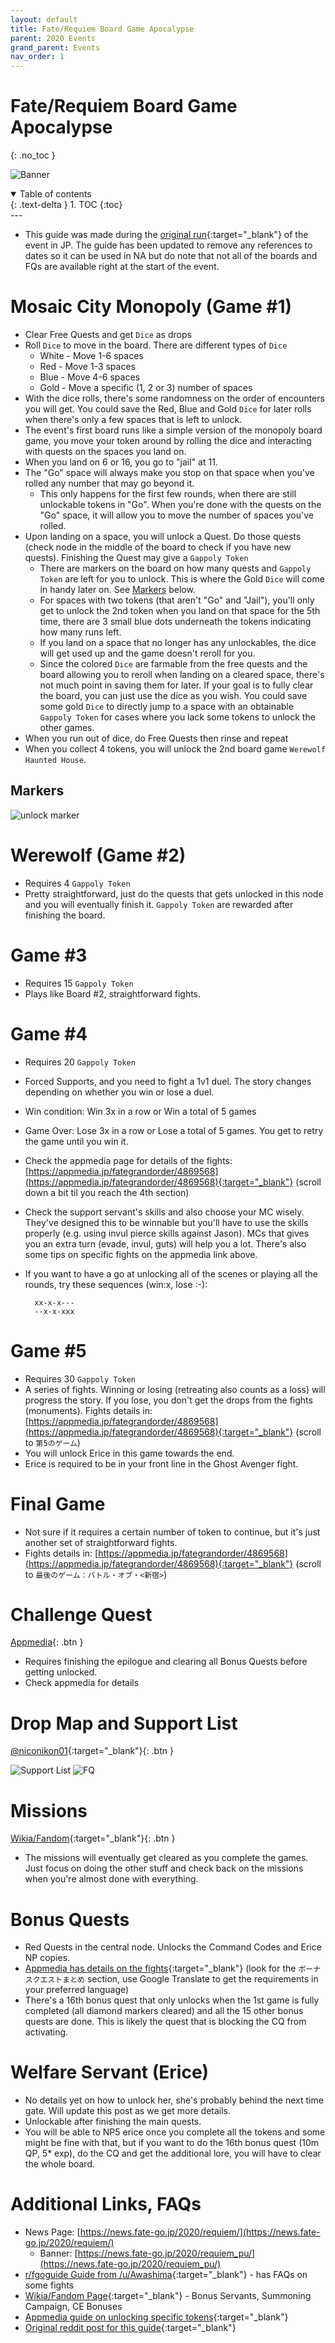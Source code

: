 ```yaml
---
layout: default
title: Fate/Requiem Board Game Apocalypse
parent: 2020 Events
grand_parent: Events
nav_order: 1
---
```


# Fate/Requiem Board Game Apocalypse
{: .no_toc }

![Banner](https://news.fate-go.jp/wp-content/uploads/2020/requiem_full_udcns/top_banner.png)

<details open markdown="block">
  <summary>
    Table of contents
  </summary>
  {: .text-delta }
1. TOC
{:toc}
</details>
---

* This guide was made during the [original run](https://old.reddit.com/r/grandorder/comments/gqe1ef/faterequiem_board_game_apocalypse_miniguide/){:target="_blank"} of the event in JP. The guide has been updated to remove any references to dates so it can be used in NA but do note that not all of the boards and FQs are available right at the start of the event.

# Mosaic City Monopoly (Game #1)

* Clear Free Quests and get `Dice` as drops
* Roll `Dice` to move in the board. There are different types of `Dice`
    * White - Move 1-6 spaces
    * Red - Move 1-3 spaces
    * Blue - Move 4-6 spaces
    * Gold - Move a specific (1, 2 or 3) number of spaces
* With the dice rolls, there's some randomness on the order of encounters you will get. You could save the Red, Blue and Gold `Dice` for later rolls when there's only a few spaces that is left to unlock.
* The event's first board runs like a simple version of the monopoly board game, you move your token around by rolling the dice and interacting with quests on the spaces you land on.
* When you land on 6 or 16, you go to "jail" at 11.
* The "Go" space will always make you stop on that space when you've rolled any number that may go beyond it.
    * This only happens for the first few rounds, when there are still unlockable tokens in "Go". When you're done with the quests on the "Go" space, it will allow you to move the number of spaces you've rolled.
* Upon landing on a space, you will unlock a Quest. Do those quests (check node in the middle of the board to check if you have new quests). Finishing the Quest may give a `Gappoly Token`
    * There are markers on the board on how many quests and `Gappoly Token` are left for you to unlock. This is where the Gold `Dice` will come in handy later on. See [Markers](#markers) below.
    * For spaces with two tokens (that aren't "Go" and "Jail"), you'll only get to unlock the 2nd token when you land on that space for the 5th time, there are 3 small blue dots underneath the tokens indicating how many runs left.
    * If you land on a space that no longer has any unlockables, the dice will get used up and the game doesn't reroll for you.
    * Since the colored `Dice` are farmable from the free quests and the board allowing you to reroll when landing on a cleared space, there's not much point in saving them for later. If your goal is to fully clear the board, you can just use the dice as you wish. You could save some gold `Dice` to directly jump to a space with an obtainable `Gappoly Token` for cases where you lack some tokens to unlock the other games.
* When you run out of dice, do Free Quests then rinse and repeat
* When you collect 4 tokens, you will unlock the 2nd board game `Werewolf Haunted House`.

## Markers
![unlock marker](https://news.fate-go.jp/wp-content/uploads/2020/requiem_full_udcns/info_image_16.png)

# Werewolf (Game #2)

* Requires 4 `Gappoly Token`
* Pretty straightforward, just do the quests that gets unlocked in this node and you will eventually finish it. `Gappoly Token` are rewarded after finishing the board.

# Game #3

* Requires 15 `Gappoly Token`
* Plays like Board #2, straightforward fights.

# Game #4

* Requires 20 `Gappoly Token`
* Forced Supports, and you need to fight a 1v1 duel. The story changes depending on whether you win or lose a duel.
* Win condition: Win 3x in a row or Win a total of 5 games
* Game Over: Lose 3x in a row or Lose a total of 5 games. You get to retry the game until you win it.
* Check the appmedia page for details of the fights: [https://appmedia.jp/fategrandorder/4869568](https://appmedia.jp/fategrandorder/4869568){:target="_blank"} (scroll down a bit til you reach the 4th section)
* Check the support servant's skills and also choose your MC wisely. They've designed this to be winnable but you'll have to use the skills properly (e.g. using invul pierce skills against Jason). MCs that gives you an extra turn (evade, invul, guts) will help you a lot. There's also some tips on specific fights on the appmedia link above.
* If you want to have a go at unlocking all of the scenes or playing all the rounds, try these sequences (win:x, lose :-):

        xx-x-x---
        --x-x-xxx

# Game #5

* Requires 30 `Gappoly Token`
* A series of fights. Winning or losing (retreating also counts as a loss) will progress the story. If you lose, you don't get the drops from the fights (monuments). Fights details in: [https://appmedia.jp/fategrandorder/4869568](https://appmedia.jp/fategrandorder/4869568){:target="_blank"} (scroll to `第5のゲーム`)
* You will unlock Erice in this game towards the end.
* Erice is required to be in your front line in the Ghost Avenger fight.

# Final Game

* Not sure if it requires a certain number of token to continue, but it's just another set of straightforward fights.
* Fights details in: [https://appmedia.jp/fategrandorder/4869568](https://appmedia.jp/fategrandorder/4869568){:target="_blank"} (scroll to `最後のゲーム：バトル・オブ・<新宿>`)

# Challenge Quest
[Appmedia](https://appmedia.jp/fategrandorder/4917349){: .btn }
* Requires finishing the epilogue and clearing all Bonus Quests before getting unlocked.
* Check appmedia for details

# Drop Map and Support List

[@niconikon01](https://twitter.com/niconikon01/status/1266319490314145794){:target="_blank"}{: .btn }

![Support List](https://pbs.twimg.com/media/EZLesgIUMAAdDq2?format=jpg&name=large)
![FQ](https://pbs.twimg.com/media/EZLenVeUMAQs57P?format=jpg&name=4096x4096)

# Missions

[Wikia/Fandom](https://fategrandorder.fandom.com/wiki/Board_Game_Apocalypse/Mission_List){:target="_blank"}{: .btn }

* The missions will eventually get cleared as you complete the games. Just focus on doing the other stuff and check back on the missions when you're almost done with everything.

# Bonus Quests

* Red Quests in the central node. Unlocks the Command Codes and Erice NP copies.
* [Appmedia has details on the fights](https://appmedia.jp/fategrandorder/4861522){:target="_blank"} (look for the `ボーナスクエストまとめ` section, use Google Translate to get the requirements in your preferred language)
* There's a 16th bonus quest that only unlocks when the 1st game is fully completed (all diamond markers cleared) and all the 15 other bonus quests are done. This is likely the quest that is blocking the CQ from activating.

# Welfare Servant (Erice)

* No details yet on how to unlock her, she's probably behind the next time gate. Will update this post as we get more details.
* Unlockable after finishing the main quests.
* You will be able to NP5 erice once you complete all the tokens and some might be fine with that, but if you want to do the 16th bonus quest (10m QP, 5* exp), do the CQ and get the additional lore, you will have to clear the whole board.


# Additional Links, FAQs
* News Page: [https://news.fate-go.jp/2020/requiem/](https://news.fate-go.jp/2020/requiem/)
  * Banner: [https://news.fate-go.jp/2020/requiem_pu/](https://news.fate-go.jp/2020/requiem_pu/)
* [r/fgoguide Guide from /u/Awashima](https://old.reddit.com/r/FGOGuide/comments/gqelkg/fgo_x_faterequiem_collab_guide/){:target="_blank"} - has FAQs on some fights
* [Wikia/Fandom Page](https://fategrandorder.fandom.com/wiki/Board_Game_Apocalypse){:target="_blank"} - Bonus Servants, Summoning Campaign, CE Bonuses
* [Appmedia guide on unlocking specific tokens](https://appmedia.jp/fategrandorder/4893028){:target="_blank"}
* [Original reddit post for this guide](https://old.reddit.com/r/grandorder/comments/gqe1ef/faterequiem_board_game_apocalypse_miniguide/){:target="_blank"}